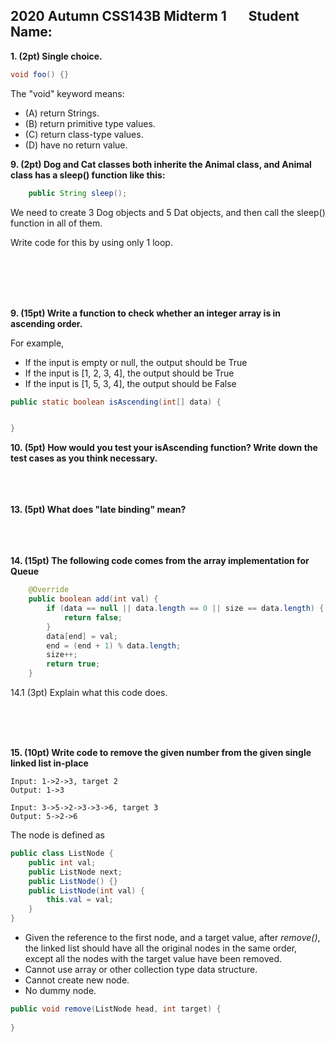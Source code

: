 ## 2020 Autumn CSS143B Midterm 1 &nbsp; &nbsp; &nbsp; Student Name:

**1. (2pt) Single choice.**

```java
void foo() {}
```
The "void" keyword means:
- (A) return Strings.
- (B) return primitive type values.
- (C) return class-type values.
- (D) have no return value.

**9. (2pt) Dog and Cat classes both inherite the Animal class, and Animal class has a sleep() function like this:**

```java
    public String sleep();
```

We need to create 3 Dog objects and 5 Dat objects, and then call the sleep() function in all of them. 

Write code for this by using only 1 loop.

<br/>
<br/>
<br/>
<br/>

**9. (15pt) Write a function to check whether an integer array is in ascending order.**

For example, 

- If the input is empty or null, the output should be True
- If the input is [1, 2, 3, 4], the output should be True
- If the input is [1, 5, 3, 4], the output should be False

```java
public static boolean isAscending(int[] data) {


}
```

**10. (5pt) How would you test your  isAscending function? Write down the test cases as you think necessary.**
<br/>
<br/>
<br/>
<br/>

**13. (5pt) What does "late binding" mean?**
<br/>
<br/>
<br/>
<br/>

**14. (15pt) The following code comes from the array implementation for Queue**

```java
    @Override
    public boolean add(int val) {
        if (data == null || data.length == 0 || size == data.length) {
            return false;
        }
        data[end] = val;
        end = (end + 1) % data.length;
        size++;
        return true;
    }
```

14.1 (3pt) Explain what this code does. 

<br/>
<br/>
<br/>

**15. (10pt) Write code to remove the given number from the given single linked list in-place**

```
Input: 1->2->3, target 2
Output: 1->3
```

```
Input: 3->5->2->3->3->6, target 3
Output: 5->2->6
```

The node is defined as

```java
public class ListNode {
    public int val;
    public ListNode next;
    public ListNode() {}
    public ListNode(int val) {
        this.val = val;
    }
}
```

- Given the reference to the first node, and a target value, after *remove()*, the linked list should have all the original nodes in the same order, except all the nodes with the target value have been removed.
- Cannot use array or other collection type data structure.
- Cannot create new node.
- No dummy node.

``` java
public void remove(ListNode head, int target) {
  
}
```
